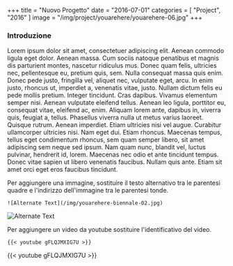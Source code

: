 +++
title = "Nuovo Progetto"
date = "2016-07-01"
categories = [ "Project", "2016" ]
image = "/img/project/youarehere/youarehere-06.jpg"
+++

### Introduzione

Lorem ipsum dolor sit amet, consectetuer adipiscing elit. Aenean
commodo ligula eget dolor. Aenean massa. Cum sociis natoque penatibus
et magnis dis parturient montes, nascetur ridiculus mus. Donec quam
felis, ultricies nec, pellentesque eu, pretium quis, sem. Nulla
consequat massa quis enim. Donec pede justo, fringilla vel, aliquet
nec, vulputate eget, arcu. In enim justo, rhoncus ut, imperdiet a,
venenatis vitae, justo. Nullam dictum felis eu pede mollis
pretium. Integer tincidunt. Cras dapibus. Vivamus elementum semper
nisi. Aenean vulputate eleifend tellus. Aenean leo ligula, porttitor
eu, consequat vitae, eleifend ac, enim. Aliquam lorem ante, dapibus
in, viverra quis, feugiat a, tellus. Phasellus viverra nulla ut metus
varius laoreet. Quisque rutrum. Aenean imperdiet. Etiam ultricies nisi
vel augue. Curabitur ullamcorper ultricies nisi. Nam eget dui. Etiam
rhoncus. Maecenas tempus, tellus eget condimentum rhoncus, sem quam
semper libero, sit amet adipiscing sem neque sed ipsum. Nam quam nunc,
blandit vel, luctus pulvinar, hendrerit id, lorem. Maecenas nec odio
et ante tincidunt tempus. Donec vitae sapien ut libero venenatis
faucibus. Nullam quis ante. Etiam sit amet orci eget eros faucibus
tincidunt.

Per aggiungere una immagine, sostituire il testo alternativo tra le
parentesi quadre e l'indirizzo dell'immagine tra le parentesi tonde.

```
![Alternate Text](/img/youarehere-biennale-02.jpg)
```

![Alternate Text](/img/youarehere-biennale-02.jpg)


Per aggiungere un video da youtube sostituire l'identificativo del video.

`{{< youtube gFLQJMXIG7U >}}`

{{< youtube gFLQJMXIG7U >}}

